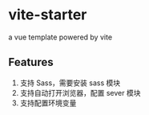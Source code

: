 # vite-starter
a vue template powered by vite

## Features
1. 支持 Sass，需要安装 sass 模块
2. 支持自动打开浏览器，配置 sever 模块
3. 支持配置环境变量
